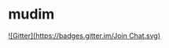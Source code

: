 # mudim
[![Gitter](https://badges.gitter.im/Join Chat.svg)](https://gitter.im/daohoangson/mudim?utm_source=badge&utm_medium=badge&utm_campaign=pr-badge&utm_content=badge)